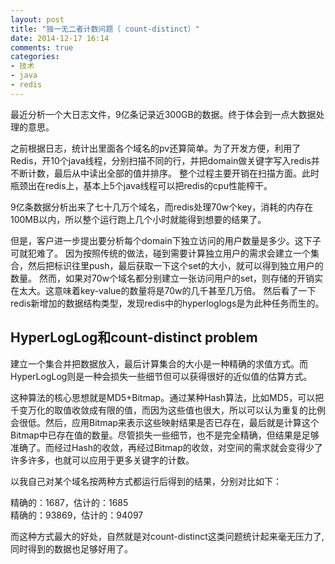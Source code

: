 ```yaml
---
layout: post
title: "独一无二者计数问题（ count-distinct）"
date: 2014-12-17 16:14
comments: true
categories: 
- 技术
- java 
- redis
---
```


最近分析一个大日志文件，9亿条记录近300GB的数据。终于体会到一点大数据处理的意思。

之前根据日志，统计出里面各个域名的pv还算简单。为了开发方便，利用了Redis，开10个java线程，分别扫描不同的行，并把domain做关键字写入redis并不断计数，最后从中读出全部的值并排序。
整个过程主要开销在扫描方面。此时瓶颈出在redis上，基本上5个java线程可以把redis的cpu性能榨干。

9亿条数据分析出来了七十几万个域名，而redis处理70w个key，消耗的内存在100MB以内，所以整个运行跑上几个小时就能得到想要的结果了。

但是，客户进一步提出要分析每个domain下独立访问的用户数量是多少。这下子可就犯难了。
因为按照传统的做法，碰到需要计算独立用户的需求会建立一个集合，然后把标识往里push，最后获取一下这个set的大小，就可以得到独立用户的数量。
然而，如果对70w个域名都分别建立一张访问用户的set，则存储的开销实在太大。这意味着key-value的数量将是70w的几千甚至几万倍。
然后看了一下redis新增加的数据结构类型，发现redis中的hyperloglogs是为此种任务而生的。

## HyperLogLog和count-distinct problem

建立一个集合并把数据放入，最后计算集合的大小是一种精确的求值方式。而HyperLogLog则是一种会损失一些细节但可以获得很好的近似值的估算方式。

这种算法的核心思想就是MD5+Bitmap。通过某种Hash算法，比如MD5，可以把千变万化的取值收敛成有限的值，而因为这些值也很大，所以可以认为重复的比例会很低。然后，应用Bitmap来表示这些映射结果是否已存在，最后就是计算这个Bitmap中已存在值的数量。尽管损失一些细节，也不是完全精确，但结果是足够准确了。而经过Hash的收敛，再经过Bitmap的收敛，对空间的需求就会变得少了许多许多，也就可以应用于更多关键字的计数。

以我自己对某个域名按两种方式都运行后得到的结果，分别对比如下：

精确的：1687，估计的：1685  
精确的：93869，估计的：94097

而这种方式最大的好处，自然就是对count-distinct这类问题统计起来毫无压力了,同时得到的数据也足够好用了。
